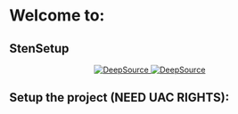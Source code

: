 # Welcome to:

## StenSetup

<p align="center">
  <a href="https://app.deepsource.com/gh/Structura-Engineering/StenSetup/">
    <img src="REPLACE" alt="DeepSource">
    <img src="REPLACE" alt="DeepSource">
  </a>
</p>

## Setup the project (NEED UAC RIGHTS):
